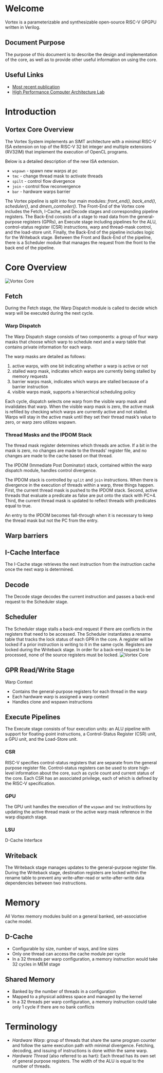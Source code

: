 # Welcome
Vortex is a parameterizable and synthesizable open-source RISC-V GPGPU written in Verilog. 
## Document Purpose
The purpose of this document is to describe the design and implementation of the core, as well as to provide other useful information on using the core. 
## Useful Links
- [Most recent publication](https://arxiv.org/pdf/2002.12151.pdf)
- [High Performance Computer Architecture Lab](http://comparch.gatech.edu/hparch/index.html)

# Introduction
## Vortex Core Overview

The Vortex System implements an SIMT architecture with a minimal RISC-V ISA extension on top of the RISC-V 32 bit integer and multiple extensions (RV32IM) that implement the execution of OpenCL programs. 

Below is a detailed description of the new ISA extension. 
- ```wspawn``` - spawn new warps at pc
- ```tmc``` - change thread mask to activate threads
- ```spilt``` - control flow divergence
- ```join``` - control flow reconvergence
- ```bar``` - hardware warps barrier

The Vortex pipeline is split into four main modules: _front_end()_, _back_end()_, _scheduler()_, and _dmem_controller()_. The Front-End of the Vortex core includes the Fetch, I-Cache, and Decode stages and corresponding pipeline registers. The Back-End consists of a stage to read data from the general-purpose registers (GPRs), an Execute stage including pipelines for the ALU, control-status register (CSR) instructions, warp and thread-mask control, and the load-store unit. Finally, the Back-End of the pipeline includes logic for the Writeback stage. Between the Front and Back-End of the pipeline, there is a Scheduler module that manages the request from the front to the back end of the pipeline. 
# Core Overview
![Vortex Core](front_end.png)
## Fetch 
During the Fetch stage, the Warp Dispatch module is called to decide which warp will be executed during the next cycle. 
### Warp Dispatch
The Warp Dispatch stage consists of two components: a group of four warp masks that choose which warp to schedule next and a warp table that contains private information for each warp. 

The warp masks are detailed as follows:
1) active warps, with one bit indicating whether a warp is active or not
2) stalled warp mask, indicates which warps are currently being stalled by memory requests
3) barrier warps mask, indicates which warps are stalled because of a barrier instruction
4) visible warps mask, supports a hierarchical scheduling policy

Each cycle, dispatch selects one warp from the visible warp mask and invalidates that warp. When the visible warp mask is zero, the active mask is refilled by checking which warps are currently active and not stalled. Warps will stay in the active mask until they set their thread mask’s value to zero, or warp zero utilizes wspawn. 

### Thread Masks and the IPDOM Stack
The thread mask register determines which threads are active. If a bit in the mask is zero, no changes are made to the threads' register file, and no changes are made to the cache based on that thread. 

The IPDOM (Immediate Post Dominator) stack, contained within the warp dispatch module,  handles control divergence. 

The IPDOM stack is controlled by ```split``` and ```join``` instructions. When there is divergence in the execution of threads within a warp, three things happen. First, the current thread mask is pushed to the IPDOM stack. Second, active threads that evaluate a predicate as false are put onto the stack with PC+4. Third, the current thread mask is updated to reflect threads with predicates equal to true. 

An entry to the IPDOM becomes fall-through when it is necessary to keep the thread mask but not the PC from the entry. 

## Warp barriers

## I-Cache Interface
The I-Cache stage retrieves the next instruction from the instruction cache once the next warp is determined.  
## Decode
The Decode stage decodes the current instruction and passes a back-end request to the Scheduler stage. 
## Scheduler
The Scheduler stage stalls a back-end request if there are conflicts in the registers that need to be accessed. The Scheduler instantiates a rename table that tracks the lock status of each GPR in the core. A register will be locked if a prior instruction is writing to it in the same cycle. Registers are locked during the Writeback stage. In order for a back-end request to be processed, none of the source registers must be locked. 
![Vortex Core](back_end.png)
## GPR Read/Write Stage
Warp Context
- Contains the general-purpose registers for each thread in the warp
- Each hardware warp is assigned a warp context
- Handles clone and wspawn instructions

## Execute Pipelines

The Execute stage consists of four execution units: an ALU pipeline with support for floating-point instructions, a Control-Status Register (CSR) unit, a GPU unit, and the Load-Store unit. 

### CSR 
RISC-V specifies control-status registers that are separate from the general purpose register file. Control-status registers can be used to store high-level information about the core, such as cycle count and current status of the core. Each CSR has an associated privilege, each of which is defined by the RISC-V specification. 

### GPU
The GPU unit handles the execution of the ```wspawn``` and ```tmc``` instructions by updating the active thread mask or the active warp mask reference in the warp dispatch stage. 

### LSU
D-Cache Interface 

## Writeback
The Writeback stage manages updates to the general-purpose register file. During the Writeback stage, destination registers are locked within the rename table to prevent any write-after-read or write-after-write data dependencies between two instructions. 

# Memory
All Vortex memory modules build on a general banked, set-associative cache model. 

## D-Cache
- Configurable by size, number of ways, and line sizes
- Only one thread can access the cache module per cycle
- In a 32 threads per warp configuration, a memory instruction would take 32 cycles in MEM stage

## Shared Memory
- Banked by the number of threads in a configuration
- Mapped to a physical address space and managed by the kernel
- In a 32 threads per warp configuration, a memory instruction could take only 1 cycle if there are no bank conflicts

# Terminology
- _Hardware Warp_: group of threads that share the same program counter and follow the same execution path with minimal divergence.  Fetching, decoding, and issuing of instructions is done within the same warp. 
- _Hardware Thread_ (also referred to as hart): Each thread has its own set of general purpose registers. The width of the ALU is equal to the number of threads.



